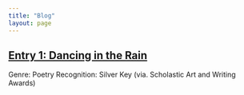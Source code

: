 ```yaml
---
title: "Blog"
layout: page
---
```


## [Entry 1: Dancing in the Rain](https://docs.google.com/document/d/1w9thvOZ3JDt03qgePhqDnn9LZyuh1t0SfHgz7qH4Fns/edit?usp=sharing)
 Genre: Poetry
 Recognition: Silver Key (via. Scholastic Art and Writing Awards)
 



